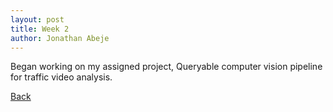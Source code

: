 ```yaml
---
layout: post
title: Week 2
author: Jonathan Abeje
---
```


Began working on my assigned project, Queryable computer vision pipeline for traffic video analysis.

[Back](./)
